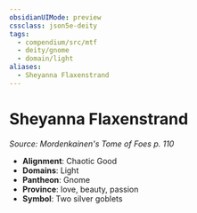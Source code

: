 ```yaml
---
obsidianUIMode: preview
cssclass: json5e-deity
tags:
  - compendium/src/mtf
  - deity/gnome
  - domain/light
aliases:
  - Sheyanna Flaxenstrand
---
```

# Sheyanna Flaxenstrand
*Source: Mordenkainen's Tome of Foes p. 110* 

- **Alignment**: Chaotic Good
- **Domains**: Light
- **Pantheon**: Gnome
- **Province**: love, beauty, passion
- **Symbol**: Two silver goblets